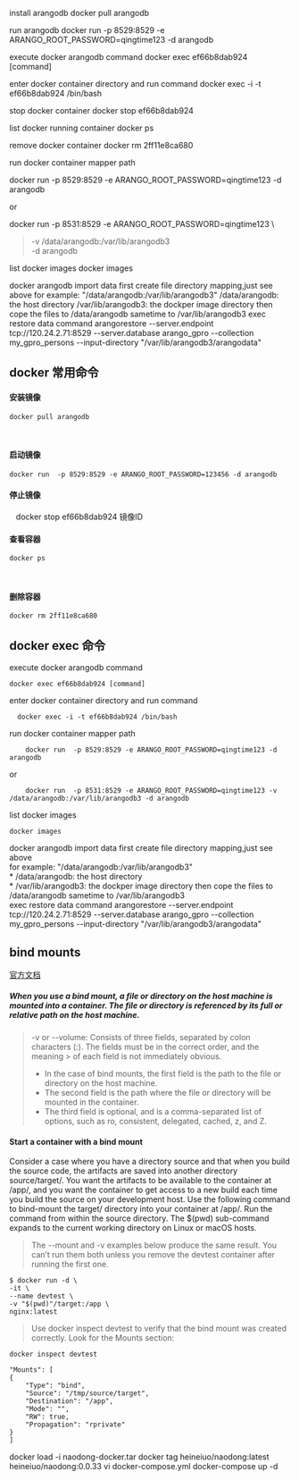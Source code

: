 
install arangodb
  docker pull arangodb
  
run arangodb
  docker run  -p 8529:8529 -e ARANGO_ROOT_PASSWORD=qingtime123 -d arangodb 

execute docker arangodb command
  docker exec ef66b8dab924 [command]

enter docker container directory and run command
  docker exec -i -t ef66b8dab924 /bin/bash


stop docker container
  docker stop ef66b8dab924
  
list docker running container
  docker ps

remove docker container
  docker rm 2ff11e8ca680 

run docker container mapper path

  docker run  -p 8529:8529 -e ARANGO_ROOT_PASSWORD=qingtime123 -d arangodb 
  
  or
  
  docker run  -p 8531:8529 -e ARANGO_ROOT_PASSWORD=qingtime123 \
  > -v /data/arangodb:/var/lib/arangodb3 \
  >  -d arangodb

list docker images
  docker images

docker arangodb import data
  first create file directory mapping,just see above
    for example: "/data/arangodb:/var/lib/arangodb3"
      /data/arangodb: the host directory
      /var/lib/arangodb3: the dockper image directory
    then cope the files to /data/arangodb sametime to /var/lib/arangodb3
  exec restore data command
    arangorestore --server.endpoint tcp://120.24.2.71:8529 --server.database arango_gpro --collection my_gpro_persons 
    --input-directory "/var/lib/arangodb3/arangodata"


## docker 常用命令  

#### 安装镜像

    docker pull arangodb
  
#### 启动镜像

    docker run  -p 8529:8529 -e ARANGO_ROOT_PASSWORD=123456 -d arangodb 

#### 停止镜像

    docker stop ef66b8dab924 镜像ID

#### 查看容器

    docker ps
    
#### 删除容器

    docker rm 2ff11e8ca680
    


## docker exec 命令
execute docker arangodb command

    docker exec ef66b8dab924 [command]

enter docker container directory and run command

      docker exec -i -t ef66b8dab924 /bin/bash


  


run docker container mapper path    

        docker run  -p 8529:8529 -e ARANGO_ROOT_PASSWORD=qingtime123 -d arangodb 
  
  or
  
        docker run  -p 8531:8529 -e ARANGO_ROOT_PASSWORD=qingtime123 -v /data/arangodb:/var/lib/arangodb3 -d arangodb
    
    
list docker images
  
    docker images

docker arangodb import data
  first create file directory mapping,just see above    
    for example: "/data/arangodb:/var/lib/arangodb3"    
      * /data/arangodb: the host directory  
      * /var/lib/arangodb3: the dockper image directory 
    then cope the files to /data/arangodb sametime to /var/lib/arangodb3    
  exec restore data command 
    arangorestore --server.endpoint tcp://120.24.2.71:8529 --server.database arango_gpro --collection my_gpro_persons 
    --input-directory "/var/lib/arangodb3/arangodata"   
    
    
## bind mounts
[官方文档](https://docs.docker.com/engine/admin/volumes/bind-mounts/#start-a-container-with-a-bind-mount)

##### When you use a bind mount, a file or directory on the host machine is mounted into a container. The file or directory is referenced by its full or relative path on the host machine.


> -v or --volume: Consists of three fields, separated by colon characters (:). The fields must be in the correct order, and the meaning > of each field is not immediately obvious.
> + In the case of bind mounts, the first field is the path to the file or directory on the host machine.
> + The second field is the path where the file or directory will be mounted in the container.
> + The third field is optional, and is a comma-separated list of options, such as ro, consistent, delegated, cached, z, and Z.

#### Start a container with a bind mount 
Consider a case where you have a directory source and that when you build the source code, the artifacts are saved into another directory source/target/. You want the artifacts to be available to the container at /app/, and you want the container to get access to a new build each time you build the source on your development host. Use the following command to bind-mount the target/ directory into your container at /app/. Run the command from within the source directory. The $(pwd) sub-command expands to the current working directory on Linux or macOS hosts. 

> The --mount and -v examples below produce the same result. You can’t run them both unless you remove the devtest container after running the first one.

    $ docker run -d \
    -it \
    --name devtest \
    -v "$(pwd)"/target:/app \
    nginx:latest

> Use docker inspect devtest to verify that the bind mount was created correctly. Look for the Mounts section: 

    docker inspect devtest
    
    "Mounts": [
    {
        "Type": "bind",
        "Source": "/tmp/source/target",
        "Destination": "/app",
        "Mode": "",
        "RW": true,
        "Propagation": "rprivate"
    }
    ]


docker load -i naodong-docker.tar
docker tag heineiuo/naodong:latest heineiuo/naodong:0.0.33
vi docker-compose.yml
docker-compose up -d


